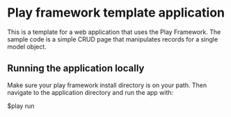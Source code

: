 # Play framework template application

This is a template for a web application that uses the Play Framework. The sample code is a simple CRUD page that manipulates records for a single model object.    

## Running the application locally

Make sure your play framework install directory is on your path. Then navigate to the application directory and run the app with:

$play run 

